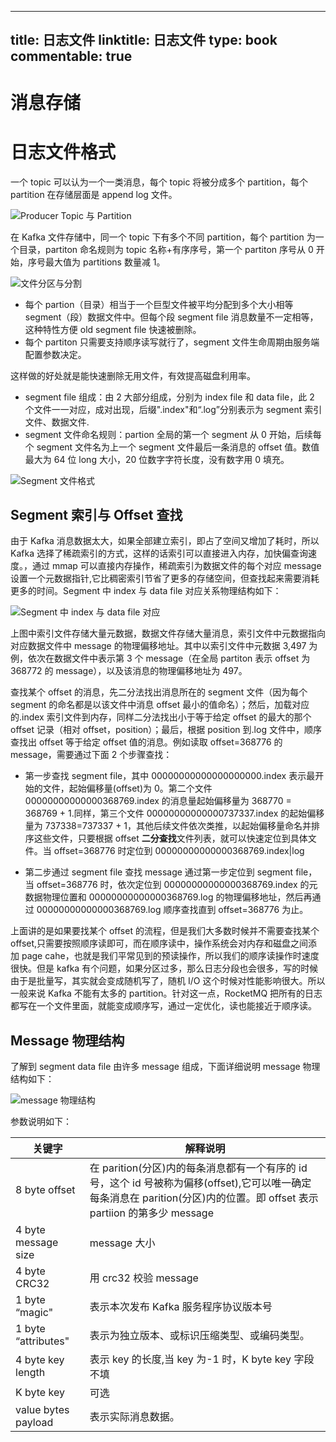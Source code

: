 
---
title: 日志文件
linktitle: 日志文件
type: book
commentable: true
---

# 消息存储

# 日志文件格式

一个 topic 可以认为一个一类消息，每个 topic 将被分成多个 partition，每个 partition 在存储层面是 append log 文件。

![Producer Topic 与 Partition](https://pic.imgdb.cn/item/607705e18322e6675c2f8ade.jpg)

在 Kafka 文件存储中，同一个 topic 下有多个不同 partition，每个 partition 为一个目录，partiton 命名规则为 topic 名称+有序序号，第一个 partiton 序号从 0 开始，序号最大值为 partitions 数量减 1。

![文件分区与分割](https://pic.imgdb.cn/item/607706098322e6675c2fe553.jpg)

- 每个 partion（目录）相当于一个巨型文件被平均分配到多个大小相等 segment（段）数据文件中。但每个段 segment file 消息数量不一定相等，这种特性方便 old segment file 快速被删除。
- 每个 partiton 只需要支持顺序读写就行了，segment 文件生命周期由服务端配置参数决定。

这样做的好处就是能快速删除无用文件，有效提高磁盘利用率。

- segment file 组成：由 2 大部分组成，分别为 index file 和 data file，此 2 个文件一一对应，成对出现，后缀".index"和“.log”分别表示为 segment 索引文件、数据文件.
- segment 文件命名规则：partion 全局的第一个 segment 从 0 开始，后续每个 segment 文件名为上一个 segment 文件最后一条消息的 offset 值。数值最大为 64 位 long 大小，20 位数字字符长度，没有数字用 0 填充。

![Segment 文件格式](https://pic.imgdb.cn/item/607706968322e6675c3140cd.jpg)

## Segment 索引与 Offset 查找

由于 Kafka 消息数据太大，如果全部建立索引，即占了空间又增加了耗时，所以 Kafka 选择了稀疏索引的方式，这样的话索引可以直接进入内存，加快偏查询速度。，通过 mmap 可以直接内存操作，稀疏索引为数据文件的每个对应 message 设置一个元数据指针,它比稠密索引节省了更多的存储空间，但查找起来需要消耗更多的时间。Segment 中 index 与 data file 对应关系物理结构如下：

![Segment 中 index 与 data file 对应](https://pic.imgdb.cn/item/607706b98322e6675c3193c6.jpg)

上图中索引文件存储大量元数据，数据文件存储大量消息，索引文件中元数据指向对应数据文件中 message 的物理偏移地址。其中以索引文件中元数据 3,497 为例，依次在数据文件中表示第 3 个 message（在全局 partiton 表示 offset 为 368772 的 message），以及该消息的物理偏移地址为 497。

查找某个 offset 的消息，先二分法找出消息所在的 segment 文件（因为每个 segment 的命名都是以该文件中消息 offset 最小的值命名）；然后，加载对应的.index 索引文件到内存，同样二分法找出小于等于给定 offset 的最大的那个 offset 记录（相对 offset，position）；最后，根据 position 到.log 文件中，顺序查找出 offset 等于给定 offset 值的消息。例如读取 offset=368776 的 message，需要通过下面 2 个步骤查找：

- 第一步查找 segment file，其中 00000000000000000000.index 表示最开始的文件，起始偏移量(offset)为 0。第二个文件 00000000000000368769.index 的消息量起始偏移量为 368770 = 368769 + 1.同样，第三个文件 00000000000000737337.index 的起始偏移量为 737338=737337 + 1，其他后续文件依次类推，以起始偏移量命名并排序这些文件，只要根据 offset **二分查找**文件列表，就可以快速定位到具体文件。当 offset=368776 时定位到 00000000000000368769.index|log

- 第二步通过 segment file 查找 message 通过第一步定位到 segment file，当 offset=368776 时，依次定位到 00000000000000368769.index 的元数据物理位置和 00000000000000368769.log 的物理偏移地址，然后再通过 00000000000000368769.log 顺序查找直到 offset=368776 为止。

上面讲的是如果要找某个 offset 的流程，但是我们大多数时候并不需要查找某个 offset,只需要按照顺序读即可，而在顺序读中，操作系统会对内存和磁盘之间添加 page cahe，也就是我们平常见到的预读操作，所以我们的顺序读操作时速度很快。但是 kafka 有个问题，如果分区过多，那么日志分段也会很多，写的时候由于是批量写，其实就会变成随机写了，随机 I/O 这个时候对性能影响很大。所以一般来说 Kafka 不能有太多的 partition。针对这一点，RocketMQ 把所有的日志都写在一个文件里面，就能变成顺序写，通过一定优化，读也能接近于顺序读。

## Message 物理结构

了解到 segment data file 由许多 message 组成，下面详细说明 message 物理结构如下：

![message 物理结构](https://pic.imgdb.cn/item/607707668322e6675c333389.jpg)

参数说明如下：

| 关键字              | 解释说明                                                                                                                                                                  |
| ------------------- | ------------------------------------------------------------------------------------------------------------------------------------------------------------------------- |
| 8 byte offset       | 在 parition(分区)内的每条消息都有一个有序的 id 号，这个 id 号被称为偏移(offset),它可以唯一确定每条消息在 parition(分区)内的位置。即 offset 表示 partiion 的第多少 message |
| 4 byte message size | message 大小                                                                                                                                                              |
| 4 byte CRC32        | 用 crc32 校验 message                                                                                                                                                     |
| 1 byte “magic"      | 表示本次发布 Kafka 服务程序协议版本号                                                                                                                                     |
| 1 byte “attributes" | 表示为独立版本、或标识压缩类型、或编码类型。                                                                                                                              |
| 4 byte key length   | 表示 key 的长度,当 key 为-1 时，K byte key 字段不填                                                                                                                       |
| K byte key          | 可选                                                                                                                                                                      |
| value bytes payload | 表示实际消息数据。                                                                                                                                                        |

    